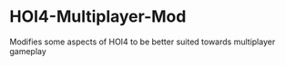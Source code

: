 # HOI4-Multiplayer-Mod
Modifies some aspects of HOI4 to be better suited towards multiplayer gameplay

